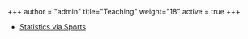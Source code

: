 +++
author = "admin"
title="Teaching"
weight="18"
active = true
+++

* [Statistics via Sports](/course_statistics_via_sports/) 



